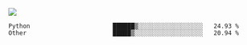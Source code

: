 ![](https://github-profile-summary-cards.vercel.app/api/cards/profile-details?username=igtm&theme=dracula)
<!--START_SECTION:waka-->

```text
Python                       ██████▒░░░░░░░░░░░░░░░░░░   24.93 %
Other                        █████▒░░░░░░░░░░░░░░░░░░░   20.94 %
```

<!--END_SECTION:waka-->
